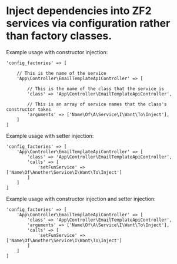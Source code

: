Inject dependencies into ZF2 services via configuration rather than factory classes.
======
Example usage with constructor injection:
```
'config_factories' => [

    // This is the name of the service
    'App\Controller\EmailTemplateApiController' => [
    
        // This is the name of the class that the service is
        'class' => 'App\Controller\EmailTemplateApiController',
        
        // This is an array of service names that the class's constructor takes
        'arguments' => ['Name\Of\A\Service\I\Want\To\Inject'],
    ]
]
```

Example usage with setter injection:
```
'config_factories' => [
    'App\Controller\EmailTemplateApiController' => [
        'class' => 'App\Controller\EmailTemplateApiController',
        'calls' => [
            'setFunService' => ['Name\Of\Another\Service\I\Want\To\Inject']
        ]
    ]
]
```

Example usage with constructor injection and setter injection:
```
'config_factories' => [
    'App\Controller\EmailTemplateApiController' => [
        'class' => 'App\Controller\EmailTemplateApiController',
        'arguments' => ['Name\Of\A\Service\I\Want\To\Inject'],
        'calls' => [
            'setFunService' => ['Name\Of\Another\Service\I\Want\To\Inject']
        ]
    ]
]
```
